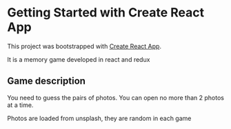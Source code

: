 # Getting Started with Create React App

This project was bootstrapped with [Create React App](https://github.com/facebook/create-react-app).

It is a memory game developed in react and redux

## Game description

You need to guess the pairs of photos.
You can open no more than 2 photos at a time.

Photos are loaded from unsplash, they are random in each game